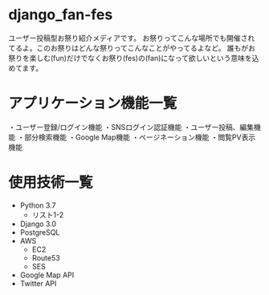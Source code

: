# django_fan-fes

ユーザー投稿型お祭り紹介メディアです。
お祭りってこんな場所でも開催されてるよ。このお祭りはどんな祭りってこんなことがやってるよなど。
誰もがお祭りを楽しむ(fun)だけでなくお祭り(fes)の(fan)になって欲しいという意味を込めてます。


# アプリケーション機能一覧

・ユーザー登録/ログイン機能
・SNSログイン認証機能
・ユーザー投稿、編集機能
・部分検索機能
・Google Map機能
・ページネーション機能
・閲覧PV表示機能

# 使用技術一覧

* Python 3.7
    * リスト1-2  
* Django 3.0
* PostgreSQL
* AWS
    * EC2
    * Route53
    * SES
* Google Map API
* Twitter API

